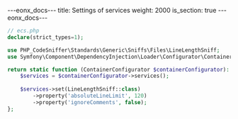 ---eonx_docs---
title: Settings of services
weight: 2000
is_section: true
---eonx_docs---
```php
// ecs.php
declare(strict_types=1);

use PHP_CodeSniffer\Standards\Generic\Sniffs\Files\LineLengthSniff;
use Symfony\Component\DependencyInjection\Loader\Configurator\ContainerConfigurator;

return static function (ContainerConfigurator $containerConfigurator): void {
    $services = $containerConfigurator->services();
    
    $services->set(LineLengthSniff::class)
        ->property('absoluteLineLimit', 120)
        ->property('ignoreComments', false);
};

```
